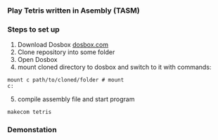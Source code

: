 ### Play Tetris written in Asembly (TASM)

### Steps to set up 

1. Download Dosbox [dosbox.com](https://www.dosbox.com/download.php?main=1)
2. Clone repository into some folder
3. Open Dosbox
4. mount cloned directory to dosbox  and switch to it with commands:

```
mount c path/to/cloned/folder # mount
c:
```

5. compile assembly file and start program

```
makecom tetris
```

### Demonstation
